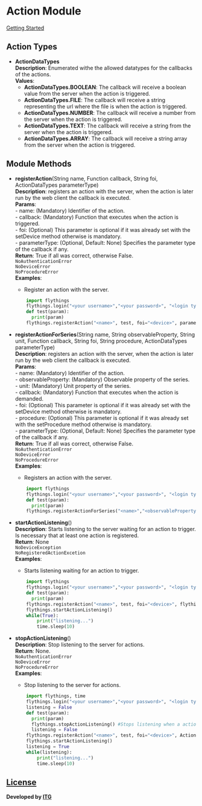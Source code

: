# Action Module 
[Getting Started](https://github.com/flythings/python)

## Action Types
- **ActionDataTypes**  
**Description**: Enumerated withe the allowed datatypes for the callbacks of the actions.  
**Values**:  
	- **ActionDataTypes.BOOLEAN**: The callback will receive a boolean value from the server when the action is triggered.  
	- **ActionDataTypes.FILE**: The callback will receive a string representing the url where the file is when the action is triggered.  
	- **ActionDataTypes.NUMBER**: The callback will receive a number from the server when the action is triggered.  
	- **ActionDataTypes.TEXT**: The callback will receive a string from the server when the action is triggered.  
	- **ActionDataTypes.ARRAY**: The callback will receive a string array from the server when the action is triggered.  

## Module Methods 

- **registerAction**(String name, Function callback, String foi, ActionDataTypes parameterType)  
    **Description**: registers an action with the server, when the action is later run by the web client the callback is executed.  
    **Params**:  
      - name: (Mandatory) Identifier of the action.  
      - callback: (Mandatory) Function that executes when the action is triggered.  
      - foi:  (Optional) This parameter is optional if it was already set with the setDevice method otherwise is mandatory.  
      - parameterType: (Optional, Default: None) Specifies the parameter type of the callback if any.  
    **Return**: True if all was correct, otherwise False.    
    ```NoAuthenticationError```  
    ```NoDeviceError```  
    ```NoProcedureError```  
    **Examples**:  

   * Register an action with the server.  
    ```PYTHON
        import flythings
        flythings.login("<your username>","<your password>", "<login type>")
        def test(param):
          print(param)
        flythings.registerAction("<name>", test, foi="<device>", parameterType=flythings.ActionDataTypes.TEXT)
    ```

- **registerActionForSeries**(String name, String observableProperty, String unit, Function callback, String foi, String procedure, ActionDataTypes parameterType)  
    **Description**: registers an action with the server, when the action is later run by the web client the callback is executed.  
    **Params**:  
      - name: (Mandatory) Identifier of the action.  
      - observableProperty: (Mandatory) Observable property of the series.  
      - unit: (Mandatory) Unit property of the series.  
      - callback: (Mandatory) Function that executes when the action is demanded.  
      - foi: (Optional) This parameter is optional if it was already set with the setDevice method otherwise is mandatory.  
      - procedure: (Optional) This parameter is optional if it was already set with the setProcedure method otherwise is mandatory.  
      - parameterType: (Optional, Default: None) Specifies the parameter type of the callback if any.  
    **Return**: True if all was correct, otherwise False.    
    ```NoAuthenticationError```    
    ```NoDeviceError```  
    ```NoProcedureError```  
    **Examples**:  

   * Registers an action with the server.  
    ```PYTHON
        import flythings
        flythings.login("<your username>","<your password>", "<login type>")
        def test(param):
          print(param)
        flythings.registerActionForSeries("<name>","<observableProperty", "<unit>", test, foi="<device>", procedure="<procedure>", parameterType=flythings.ActionDataTypes.TEXT)
    ```

- **startActionListening**()  
    **Description**: Starts listening to the server waiting for an action to trigger. Is necessary that at least one action is registered.  
    **Return**: None  
    ```NoDeviceException```  
    ```NoRegisteredActionExcetion```  
    **Examples**:  

   * Starts listening waiting for an action to trigger.  
    ```PYTHON
        import flythings
        flythings.login("<your username>","<your password>", "<login type>")
        def test(param):
          print(param)
        flythings.registerAction("<name>", test, foi="<device>", flythings.ActionDataTypes.TEXT)
        flythings.startActionListening()
        while(True):
            print("listening...")
            time.sleep(10)
    ```

- **stopActionListening**()  
    **Description**: Stop listening to the server for actions.  
    **Return**: None.  
    ```NoAuthenticationError```    
    ```NoDeviceError```    
    ```NoProcedureError```   
    **Examples**:  

   * Stop listening to the server for actions.  
    ```PYTHON
        import flythings, time
        flythings.login("<your username>","<your password>", "<login type>")
        listening = False
        def test(param):
          print(param)
          flythings.stopActionListening() #Stops listening when a action was triggered
          listening = False
        flythings.registerAction("<name>", test, foi="<device>", ActionDataTypes.TEXT)
        flythings.startActionListening()
        listening = True
        while(listening):
            print("listening...")
            time.sleep(10)
    ```  
## [License](LICENSE)
**Developed by [ITG](http://www.itg.es)**